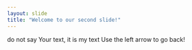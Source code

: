```yaml
---
layout: slide
title: "Welcome to our second slide!"
---
```

do not say Your text, it is my text
Use the left arrow to go back!
